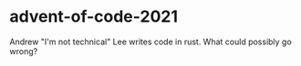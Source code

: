 # advent-of-code-2021
Andrew "I'm not technical" Lee writes code in rust.
What could possibly go wrong?

